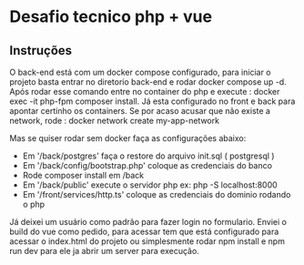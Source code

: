 # Desafio tecnico php + vue 

## Instruções 

O back-end está com um docker compose configurado, para iniciar o projeto basta entrar no diretorio back-end e rodar docker compose up -d.
Após rodar esse comando entre no container do php e execute : docker exec -it php-fpm composer install.
Já esta configurado no front e back para apontar certinho os containers.
Se por acaso acusar que não existe a network, rode : docker network create my-app-network

Mas se quiser rodar sem docker faça as configurações abaixo: 

- Em '/back/postgres' faça o restore do arquivo init.sql ( postgresql )
- Em '/back/config/bootstrap.php' coloque as credenciais do banco
- Rode composer install em /back
- Em '/back/public' execute o servidor php ex: php -S localhost:8000
- Em '/front/services/http.ts' coloque as credenciais do dominio rodando o php

Já deixei um usuário como padrão para fazer login no formulario. Enviei o build do vue como pedido, para acessar tem que está configurado para acessar o index.html do projeto ou simplesmente rodar npm install e npm run dev para ele ja abrir um server para execução.
